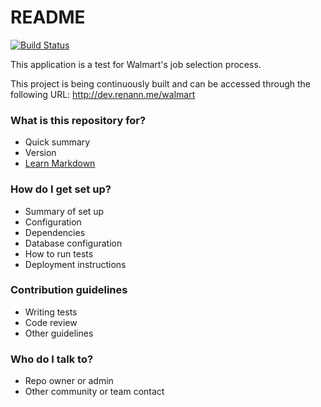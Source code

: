 # README #

[![Build Status](http://build.renann.me/buildStatus/icon?job=DeliveryOptimization)](http://build.renann.me/job/DeliveryOptimization/)

This application is a test for Walmart's job selection process.

This project is being continuously built and can be accessed through the following URL: http://dev.renann.me/walmart

### What is this repository for? ###

* Quick summary
* Version
* [Learn Markdown](https://bitbucket.org/tutorials/markdowndemo)

### How do I get set up? ###

* Summary of set up
* Configuration
* Dependencies
* Database configuration
* How to run tests
* Deployment instructions

### Contribution guidelines ###

* Writing tests
* Code review
* Other guidelines

### Who do I talk to? ###

* Repo owner or admin
* Other community or team contact